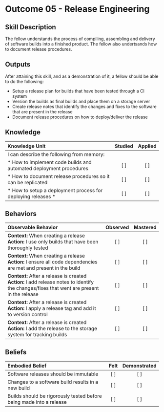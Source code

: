 # Outcome 05 - Release Engineering

Skill Description
-----------------
The fellow understands the process of compiling, assembling and delivery of software builds into a finished product. The fellow also undertsands how to document release procedures.


Outputs
-------
After attaining this skill, and as a demonstration of it, a fellow should be able to do the following:

- Setup a release plan for builds that have been tested through a CI system
- Version the builds as final builds and place them on a storage server
- Create release notes that identify the changes and fixes to the software that are present in the release
- Document release procedures on how to deploy/deliver the release


## **Knowledge**

| Knowledge Unit   |      Studied      | Applied |
|:-----------------|:-----------------:|:-------:|
| I can describe the following from memory:| | |
| * How to implement code builds and automated deployment procedures | [ ] | [ ] |
| * How to document release procedures so it can be replicated | [ ] | [ ] |
| * How to setup a deployment process for deploying releases * | [ ] | [ ] |



## **Behaviors**

| Observable Behavior   |      Observed      | Mastered |
|:----------------------|:------------------:|:--------:|
| **Context:** When creating a release **Action:** I use only builds that have been thoroughly tested | [ ] | [ ] |
| **Context:** When creating a release **Action:** I ensure all code dependencies are met and present in the build | [ ] | [ ] |
| **Context:** After a release is created **Action:** I add release notes to identify the changes/fixes that went are present in the release | [ ] | [ ] |
| **Context:** After a release is created **Action:** I apply a release tag and add it to version control | [ ] | [ ] |
| **Context:** After a release is created **Action:** I add the release to the storage system for tracking builds | [ ] | [ ] |



## **Beliefs**

| Embodied Belief   |      Felt          | Demonstrated |
|:------------------|:------------------:|:------------:|
| Software releases should be immutable | [ ] | [ ] |
| Changes to a software build results in a new build | [ ] | [ ] |
| Builds should be rigorously tested before being made into a release | [ ] | [ ] |